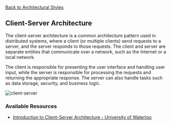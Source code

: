 [Back to Architectural Styles](07-architectural-styles.md)
## Client-Server Architecture
The client-server architecture is a common architecture pattern used in distributed systems, where a client (or multiple clients) send requests to a server, and the server responds to those requests. The client and server are separate entities that communicate over a network, such as the Internet or a local network.

The client is responsible for presenting the user interface and handling user input, while the server is responsible for processing the requests and returning the appropriate response. The server can also handle tasks such as data storage, security, and business logic.

![client-server](client-server.png)
### Available Resources
- [Introduction to Client-Server Architecture - University of Waterloo](https://cs.uwaterloo.ca/~m2nagapp/courses/CS446/1195/Arch_Design_Activity/ClientServer.pdf)




